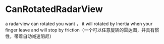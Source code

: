 # CanRotatedRadarView
a radarview can rotated you want ， it will rotated by Inertia when your finger leave and will stop by friction（一个可以任意旋转的雷达图，并具有惯性，带着自动减速阻尼）
